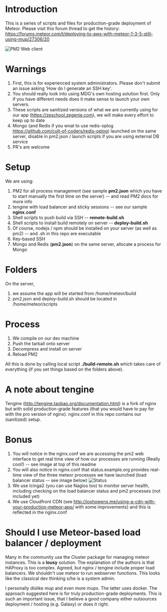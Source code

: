 # Introduction
This is a series of scripts and files for production-grade deployment of Meteor.
Please visit this forum thread to get the history: https://forums.meteor.com/t/deploying-to-aws-with-meteor-1-3-5-still-using-mup/27306/20

![PM2 Web client](https://github.com/ramezrafla/meteor-deployment/blob/master/screenshots/pm2.png?raw=true)

# Warnings
1. First, this is for experienced system administrators. Please don't submit an issue asking 'How do I generate an SSH key'. 
2. You should really look into using MDG's own hosting solution first. Only if you have different needs does it make sense to launch your own servers.
3. These scripts are sanitized versions of what we are currently using for our app (https://zeschool.zegenie.com), we will make every effort to keep up to date
4. Mongo (and Redis if you wnat to use redis-oplog https://github.com/cult-of-coders/redis-oplog) launched on the same server, disable in pm2.json / launch scripts if you are using external DB service
4. PR's are welcome

# Setup
We are using:

1. PM2 for all process management (see sample **pm2.json** which you have to start manually the first time on the server) -- and read PM2 docs for more info
2. tengine with load balancer and sticky sessions -- see our sample **nginx.conf**
3. Shell scripts to push build via SSH -- **remote-build.sh**
4. Shell scripts to install build remotely on server -- **deploy-build.sh**
5. Of course, nodejs / npm should be installed on your server (as well as pm2) -- and .sh in this repo are executable
6. Key-based SSH
7. Mongo and Redis (**pm2.json**) on the same server, allocate a process for Mongo

# Folders

On the server, 

1. we assume the app will be started from /home/meteor/build
2. pm2.json and deploy-build.sh should be located in /home/meteor/scripts


# Process
1. We compile on our dev machine
2. Push the tarball onto server
3. Decompress and install on server
4. Reload PM2

All this is done by calling local script **./build-remote.sh** which takes care of everything (if you set things based on the folders above).

# A note about tengine
Tengine (http://tengine.taobao.org/documentation.html) is a fork of nginx but with solid production-grade features (that you would have to pay for with the pro version of nginx). nginx.conf in this repo contains our (sanitized) setup. 

# Bonus
1. You will notice in the nginx.conf we are accessing the pm2 web interface to get real time view of how our processes are running (Really cool!) -- see image at top of this readme
2. You will also notice in nginx.conf that status.example.org provides real-time view of the three meteor processes we have launched (load balancer status -- see image below) ![Status](https://github.com/ramezrafla/meteor-deployment/blob/master/screenshots/status.png?raw=true)
3. We use Icinga2 (you can use Nagios too) to monitor server health, including checking on the load balancer status and pm2 processes (not included yet)
4. We use Cloudfront CDN (see http://joshowens.me/using-a-cdn-with-your-production-meteor-app/ with some improvements) and this is reflected in the nginx.conf

# Should I use Meteor-based load balancer / deployment

Many in the community use the Cluster package for managing meteor instances. This is a **lousy** solution. The explanation of the authors is that HAProxy is too complex. Agreed, but nginx / tengine include proper load balancers. We shouldn't use meteor to run webserver functions. This looks like the classical dev thinking s/he is a system admin.

I personally dislike mup and even more mupx. The latter uses docker. The approach suggested here is for truly production-grade deployments. This is such an important issue, that I believe a good company either outsources deployment / hosting (e.g. Galaxy) or does it right.
